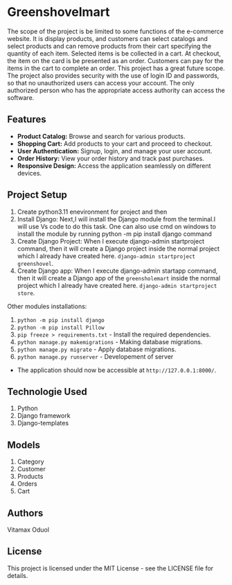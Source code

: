 # Greenshovelmart
The scope of the project is be limited to some functions of the e-commerce website. It is display products, and customers can select catalogs and select products and can remove products from their cart specifying the quantity of each item. Selected items is be collected in a cart. At checkout, the item on the card is be presented as an order. Customers can pay for the items in the cart to complete an order. This project has a great future scope. The project also provides security with the use of login ID and passwords, so that no unauthorized users can access your account. The only authorized person who has the appropriate access authority can access the software.

## Features

- **Product Catalog:** Browse and search for various products.
- **Shopping Cart:** Add products to your cart and proceed to checkout.
- **User Authentication:** Signup, login, and manage your user account.
- **Order History:** View your order history and track past purchases.
- **Responsive Design:** Access the application seamlessly on different devices.


## Project Setup
1. Create python3.11 enevironment for project  and then 
2. Install Django: Next,I will install the Django module from the terminal.I will use Vs code to do this task. One can also use cmd on windows to install the module by running python -m pip install django command
3. Create Django Project: When I execute django-admin startproject command, then it will create a Django project inside the normal project which I already have created here. `django-admin startproject greenshovel`.
4. Create Django app: When I execute django-admin startapp command, then it will create a Django app of the `greensholemart` inside the normal project which I already have created here. `django-admin startproject store`.

Other modules installations:
1. `python -m pip install django`
2. `python -m pip install Pillow`
3. `pip freeze > requirements.txt` - Install the required dependencies.
4. `python manage.py makemigrations` - Making database migrations.
5. `python manage.py migrate` - Apply database migrations.
6. `python manage.py runserver` - Developement of server


- The application should now be accessible at `http://127.0.0.1:8000/`.

## Technologie Used
1. Python
2. Django framework
3. Django-templates


## Models
1. Category
2. Customer
3. Products
4. Orders
5. Cart

## Authors
Vitamax Oduol

## License
This project is licensed under the MIT License - see the LICENSE file for details.
